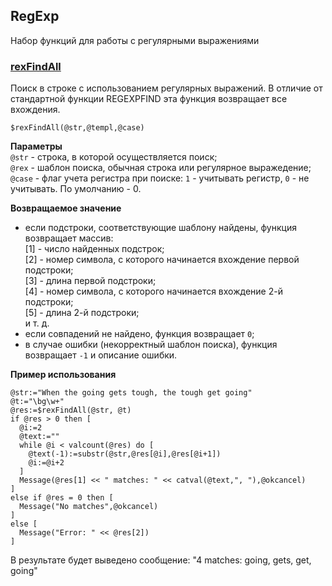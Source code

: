 ## RegExp
Набор функций для работы с регулярными выражениями

### [rexFindAll](rexFindAll.crf)
Поиск в строке с использованием регулярных выражений.
В отличие от стандартной функции REGEXPFIND эта функция возвращает все вхождения.
```
$rexFindAll(@str,@templ,@case)
```
**Параметры**  
`@str` - строка, в которой осуществляется поиск;  
`@rex` - шаблон поиска, обычная строка или регулярное выражедение;  
`@case` - флаг учета регистра при поиске: `1` - учитывать регистр, `0` - не учитывать. По умолчанию - 0.

**Возвращаемое значение**
- если подстроки, соответствующие шаблону найдены, функция возвращает массив:  
			[1] - число найденных подстрок;  
			[2] - номер символа, с которого начинается вхождение первой подстроки;  
			[3] - длина первой подстроки;  
			[4] - номер символа, с которого начинается вхождение 2-й подстроки;  
			[5] - длина 2-й подстроки;  
      и т. д.  
- если совпадений не найдено, функция возвращает `0`;  
- в случае ошибки (некорректный шаблон поиска), функция возвращает `-1` и описание ошибки.

**Пример использования**
```
@str:="When the going gets tough, the tough get going"
@t:="\bg\w+"
@res:=$rexFindAll(@str, @t)
if @res > 0 then [
  @i:=2
  @text:=""
  while @i < valcount(@res) do [
    @text(-1):=substr(@str,@res[@i],@res[@i+1])
    @i:=@i+2
  ]
  Message(@res[1] << " matches: " << catval(@text,", "),@okcancel)
]
else if @res = 0 then [
  Message("No matches",@okcancel)
]	
else [
  Message("Error: " << @res[2])
]
```
В результате будет выведено сообщение: "4 matches: going, gets, get, going"
